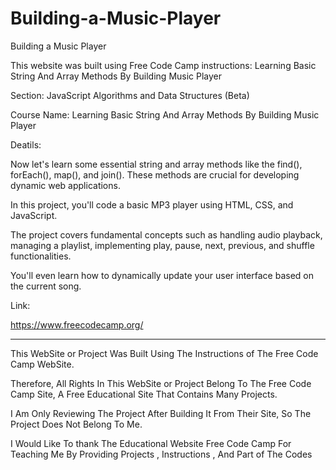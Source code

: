 # Building-a-Music-Player
Building a Music Player

This website was built using Free Code Camp instructions: Learning Basic String And Array Methods By Building Music Player

Section: JavaScript Algorithms and Data Structures (Beta)

Course Name: Learning Basic String And Array Methods By Building Music Player

Deatils:

Now let's learn some essential string and array methods like the find(), forEach(), map(), and join(). These methods are crucial for developing dynamic web applications.

In this project, you'll code a basic MP3 player using HTML, CSS, and JavaScript. 

The project covers fundamental concepts such as handling audio playback, managing a playlist, implementing play, pause, next, previous, and shuffle functionalities. 

You'll even learn how to dynamically update your user interface based on the current song.

Link:

https://www.freecodecamp.org/



---------------------------------------------------------------------------------------------------------------------------------------------------------------------------------------------------------------------


This WebSite or Project Was Built Using The Instructions of The Free Code Camp  WebSite.

Therefore, All Rights In This WebSite or Project Belong To The Free Code Camp Site, A Free Educational Site That Contains Many Projects.

I Am Only Reviewing The Project After Building It From Their Site, So The Project Does Not Belong To Me.

I Would Like To thank The Educational Website Free Code Camp For Teaching Me By Providing Projects , Instructions , And Part of The Codes

